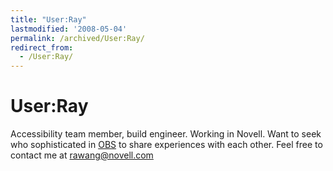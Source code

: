 ```yaml
---
title: "User:Ray"
lastmodified: '2008-05-04'
permalink: /archived/User:Ray/
redirect_from:
  - /User:Ray/
---
```


User:Ray
========

Accessibility team member, build engineer. Working in Novell. Want to seek who sophisticated in [OBS](http://build.opensuse.org) to share experiences with each other. Feel free to contact me at [rawang@novell.com](mailto:rawang@novell.com)

